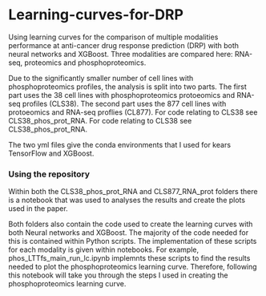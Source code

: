 # Learning-curves-for-DRP

Using learning curves for the comparison of multiple modalities performance at anti-cancer drug response prediction (DRP) with both neural networks and XGBoost.
Three modalities are compared here: RNA-seq, proteomics and phosphoproteomics.

Due to the significantly smaller number of cell lines with phosphoproteomics profiles, the analysis is split into two parts. The first part uses the 38 cell lines with phosphoproteomics protoeomics and RNA-seq profiles (CLS38). The second part uses the 877 cell lines with  protoeomics and RNA-seq proflies (CL877). For code relating to CLS38 see CLS38_phos_prot_RNA. For code relating to CLS38 see CLS38_phos_prot_RNA. 

The two yml files give the conda environments that I used for kears TensorFlow and XGBoost. 


### Using the repository 
Within both the CLS38_phos_prot_RNA and CLS877_RNA_prot folders there is a notebook that was used to analyses the results and create the plots used in the paper. 

Both folders also contain the code used to create the learning curves with both Neural networks and XGBoost. The majority of the code needed for this is contained within Python scripts. The implementation of these scripts for each modality is given within notebooks. For example, phos_LTTfs_main_run_lc.ipynb implemnts these scripts to find the results needed to plot the phosphoproteomics learning curve. Therefore, following this notebook will take you through the steps I used in creating the phosphoproteomics learning curve. 
